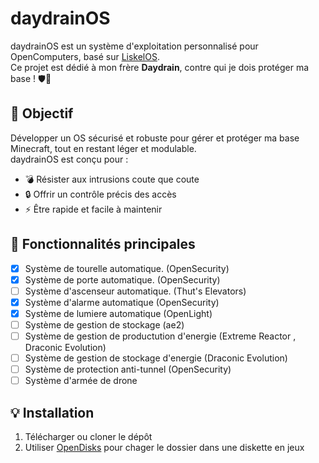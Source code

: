 # daydrainOS

daydrainOS est un système d'exploitation personnalisé pour OpenComputers, basé sur [LiskelOS](https://github.com/cyntachs/LiskelOS).  
Ce projet est dédié à mon frère **Daydrain**, contre qui je dois protéger ma base ! 🛡️🏰

## 🎯 Objectif

Développer un OS sécurisé et robuste pour gérer et protéger ma base Minecraft, tout en restant léger et modulable.  
daydrainOS est conçu pour :

- 💣 Résister aux intrusions coute que coute
- 🔒 Offrir un contrôle précis des accès
- ⚡ Être rapide et facile à maintenir

## 🚀 Fonctionnalités principales

- [x] Système de tourelle automatique. (OpenSecurity)
- [x] Système de porte automatique. (OpenSecurity)
- [ ] Système d'ascenseur automatique. (Thut's Elevators)
- [x] Système d'alarme automatique (OpenSecurity)
- [x] Système de lumiere automatique (OpenLight)
- [ ] Système de gestion de stockage (ae2)
- [ ] Système de gestion de productution d'energie (Extreme Reactor , Draconic Evolution)
- [ ] Système de gestion de stockage d'energie (Draconic Evolution)
- [ ] Système de protection anti-tunnel (OpenSecurity)
- [ ] Système d'armée de drone 

## 💡 Installation

1. Télécharger ou cloner le dépôt 
2. Utiliser [OpenDisks](https://legacy.curseforge.com/minecraft/mc-mods/opendisks) pour chager le dossier dans une diskette en jeux
